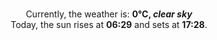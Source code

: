 <p  align="center"><br/>Currently, the weather is: <b> 0°C, <i>clear sky</i></b></br>Today, the sun rises at <b>06:29</b> and sets at <b>17:28</b>.</p>
